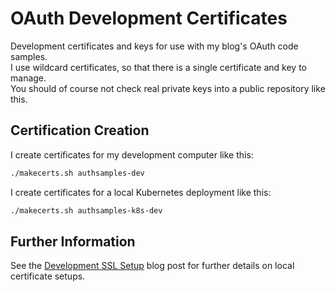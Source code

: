 # OAuth Development Certificates

Development certificates and keys for use with my blog's OAuth code samples.\
I use wildcard certificates, so that there is a single certificate and key to manage.\
You should of course not check real private keys into a public repository like this.

## Certification Creation

I create certificates for my development computer like this:

```bash
./makecerts.sh authsamples-dev
```

I create certificates for a local Kubernetes deployment like this:

```bash
./makecerts.sh authsamples-k8s-dev
```

## Further Information

See the [Development SSL Setup](https://github.com/gary-archer/oauth.blog/tree/master/public/posts/developer-ssl-setup.mdx) blog post for further details on local certificate setups.
